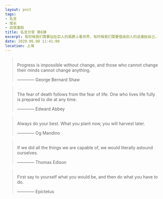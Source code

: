 ```yaml
---
layout: post
tags: 
- 名言
- 成长
- 自我激励
title: 名言分享 第6弹
excerpt: 有时候我们需要站在巨人的肩膀上看世界，有时候我们需要借由别人的话激励自己，有时候我们需要提醒自己变得更加优秀。
date: 2020.06.08 11:41:00
location: 上海
---
```


> <span class="icon-quotes-left"></span>  
> Progress is impossible without change, and those who cannot change their minds cannot change anything.
> <div class="source">———— George Bernard Shaw</div>  
> <div class="quotes-right"><span class="icon-quotes-right"></span></div>

> <span class="icon-quotes-left"></span>  
> The fear of death follows from the fear of life. One who lives life fully is prepared to die at any time.
> <div class="source">———— Edward Abbey</div>  
> <div class="quotes-right"><span class="icon-quotes-right"></span></div>

> <span class="icon-quotes-left"></span>  
> Always do your best. What you plant now, you will harvest later.
> <div class="source">———— Og Mandino</div>  
> <div class="quotes-right"><span class="icon-quotes-right"></span></div>

> <span class="icon-quotes-left"></span>  
> If we did all the things we are capable of, we would literally astound ourselves.            
> <div class="source">———— Thomas Edison</div>  
> <div class="quotes-right"><span class="icon-quotes-right"></span></div>

> <span class="icon-quotes-left"></span>  
> First say to yourself what you would be, and then do what you have to do.
> <div class="source">———— Epictetus</div>  
> <div class="quotes-right"><span class="icon-quotes-right"></span></div>